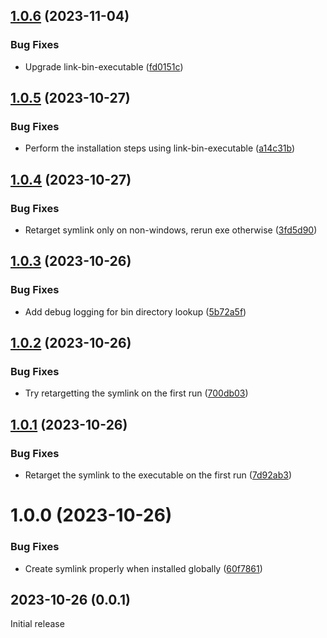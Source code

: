 ## [1.0.6](https://github.com/prantlf/node-newchanges/compare/v1.0.5...v1.0.6) (2023-11-04)


### Bug Fixes

* Upgrade link-bin-executable ([fd0151c](https://github.com/prantlf/node-newchanges/commit/fd0151c32a1ace83f552ab6568266b53a6fe83fb))

## [1.0.5](https://github.com/prantlf/node-newchanges/compare/v1.0.4...v1.0.5) (2023-10-27)


### Bug Fixes

* Perform the installation steps using link-bin-executable ([a14c31b](https://github.com/prantlf/node-newchanges/commit/a14c31be9a8bea896e9cb5ff3022f891beb2afea))

## [1.0.4](https://github.com/prantlf/node-newchanges/compare/v1.0.3...v1.0.4) (2023-10-27)


### Bug Fixes

* Retarget symlink only on non-windows, rerun exe otherwise ([3fd5d90](https://github.com/prantlf/node-newchanges/commit/3fd5d909eb4d3472a77e21ed4eb835dbf9e8be00))

## [1.0.3](https://github.com/prantlf/node-newchanges/compare/v1.0.2...v1.0.3) (2023-10-26)


### Bug Fixes

* Add debug logging for bin directory lookup ([5b72a5f](https://github.com/prantlf/node-newchanges/commit/5b72a5f3de9eeb3dc8435f0728ead1a06635bdaf))

## [1.0.2](https://github.com/prantlf/node-newchanges/compare/v1.0.1...v1.0.2) (2023-10-26)


### Bug Fixes

* Try retargetting the symlink on the first run ([700db03](https://github.com/prantlf/node-newchanges/commit/700db038a20881e515077638ab37297faf4a5dc7))

## [1.0.1](https://github.com/prantlf/node-newchanges/compare/v1.0.0...v1.0.1) (2023-10-26)


### Bug Fixes

* Retarget the symlink to the executable on the first run ([7d92ab3](https://github.com/prantlf/node-newchanges/commit/7d92ab3845629966c0cbd1d26a7ea874b337dc31))

# 1.0.0 (2023-10-26)


### Bug Fixes

* Create symlink properly when installed globally ([60f7861](https://github.com/prantlf/node-newchanges/commit/60f786189f43428292e33cdb2ad746091c11b00a))

## 2023-10-26 (0.0.1)

Initial release

